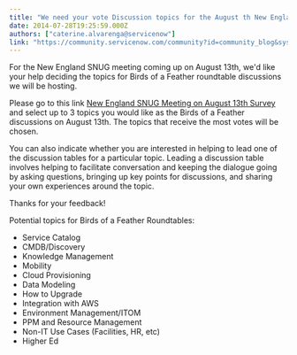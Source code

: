 ```yaml
---
title: "We need your vote Discussion topics for the August th New England SNUG"
date: 2014-07-28T19:25:59.000Z
authors: ["caterine.alvarenga@servicenow"]
link: "https://community.servicenow.com/community?id=community_blog&sys_id=4c6d2a29dbd0dbc01dcaf3231f9619b1"
---
```

<p>For the New England SNUG meeting coming up on August 13th, we'd like your help deciding the topics for Birds of a Feather roundtable discussions we will be hosting. </p><p></p><p>Please go to this link <a title="ww.surveymonkey.com/s/V76FZ2L" href="https://www.surveymonkey.com/s/V76FZ2L">New England SNUG Meeting on August 13th Survey</a> and select up to 3 topics you would like as the Birds of a Feather discussions on August 13th. The topics that receive the most votes will be chosen.</p><p></p><p>You can also indicate whether you are interested in helping to lead one of the discussion tables for a particular topic. Leading a discussion table involves helping to facilitate conversation and keeping the dialogue going by asking questions, bringing up key points for discussions, and sharing your own experiences around the topic.</p><p></p><p>Thanks for your feedback!</p><p></p><p>Potential topics for Birds of a Feather Roundtables:</p><p></p><ul><li>Service Catalog</li><li>CMDB/Discovery</li><li>Knowledge Management</li><li>Mobility</li><li>Cloud Provisioning</li><li>Data Modeling</li><li>How to Upgrade</li><li>Integration with AWS</li><li>Environment Management/ITOM</li><li>PPM and Resource Management</li><li>Non-IT Use Cases (Facilities, HR, etc)</li><li>Higher Ed</li></ul>